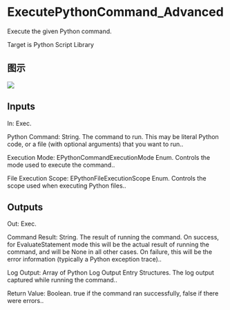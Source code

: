 # ExecutePythonCommand_Advanced

Execute the given Python command.

Target is Python Script Library

## 图示

![]($-20221218-20311295.png)

## Inputs

In: Exec.

Python Command: String. The command to run. This may be literal Python code, or a file (with optional arguments) that you want to run..

Execution Mode: EPythonCommandExecutionMode Enum. Controls the mode used to execute the command..

File Execution Scope: EPythonFileExecutionScope Enum. Controls the scope used when executing Python files..  

## Outputs

Out: Exec.

Command Result: String. The result of running the command. On success, for EvaluateStatement mode this will be the actual result of running the command, and will be None in all other cases. On failure, this will be the error information (typically a Python exception trace)..

Log Output: Array of Python Log Output Entry Structures. The log output captured while running the command..

Return Value: Boolean. true if the command ran successfully, false if there were errors..

